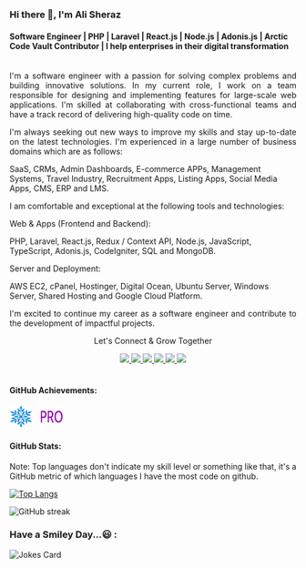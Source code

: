 <!--
**ImAliSheraz/ImAliSheraz** is a ✨ _special_ ✨ repository because its `README.md` (this file) appears on your GitHub profile.
-->

### Hi there 👋, I'm Ali Sheraz

#### Software Engineer | PHP | Laravel | React.js | Node.js | Adonis.js | Arctic Code Vault Contributor | I help enterprises in their digital transformation

<!-- <img align="center" alt="GIF" src="github-banner.png" height="150" /> -->

<p align="justify">
<br/>
I'm a software engineer with a passion for solving complex problems and building innovative solutions. In my current role, I work on a team responsible for designing and implementing features for large-scale web applications. I'm skilled at collaborating with cross-functional teams and have a track record of delivering high-quality code on time.
</p>

<p align="justify">
I'm always seeking out new ways to improve my skills and stay up-to-date on the latest technologies. I'm experienced in a large number of business domains which are as follows:
    
SaaS, CRMs, Admin Dashboards, E-commerce APPs, Management Systems, Travel Industry, Recruitment Apps, Listing Apps, Social Media Apps, CMS, ERP and LMS.

I am comfortable and exceptional at the following tools and technologies:

Web & Apps (Frontend and Backend):

PHP, Laravel, React.js, Redux / Context API, Node.js, JavaScript, TypeScript, Adonis.js, CodeIgniter, SQL and MongoDB.

Server and Deployment:

AWS EC2, cPanel, Hostinger, Digital Ocean, Ubuntu Server, Windows Server, Shared Hosting and Google Cloud Platform.

</p>

<p align="justify">
I'm excited to continue my career as a software engineer and contribute to the development of impactful projects.
</p>

<div align="center">
<p align="center">Let's Connect & Grow Together </p>

<a href="https://linktr.ee/imalisheraz" target="_blank">
    <img src="https://img.shields.io/badge/Linktree-5FD068?style=for-the-badge&logo=linktree&logoColor=white" />
</a>

<a href="https://www.linkedin.com/in/imalisheraz/" target="_blank">
    <img src="https://img.shields.io/badge/linkedin-%230077B5.svg?&style=for-the-badge&logo=linkedin&logoColor=white" />
</a>

<a href="mailto:imalisheraz@gmail.com" target="_blank">
    <img src="https://img.shields.io/badge/Gmail-BF211D?style=for-the-badge&logo=Google&logoColor=white" />
</a>

<a href="https://www.facebook.com/imalisheraz/" target="_blank">
    <img src="https://img.shields.io/badge/Facebook-1877F2?style=for-the-badge&logo=facebook&logoColor=white" />
</a>

<a href="https://www.instagram.com/imalisheraz/" target="_blank">
    <img src="https://img.shields.io/badge/Instagram-E4405F?style=for-the-badge&logo=instagram&logoColor=white" />
</a>

<a href="https://www.twitter.com/imalisheraz/" target="_blank">
    <img src="https://img.shields.io/badge/Twitter-1DA1F2?style=for-the-badge&logo=twitter&logoColor=white" />
</a>

</div>
<br/>

#### GitHub Achievements:

<a href='https://archiveprogram.github.com/'><img src='https://raw.githubusercontent.com/acervenky/animated-github-badges/master/assets/acbadge.gif' width='40' height='40'></a> <a href='https://github.com/pricing'><img src='https://raw.githubusercontent.com/acervenky/animated-github-badges/master/assets/pro.gif' width='40' height='40'></a>

#### GitHub Stats:

Note: Top languages don't indicate my skill level or something like that, it's a GitHub metric of which languages I have the most code on github.

[![Top Langs](https://github-readme-stats.vercel.app/api/top-langs/?username=imalisheraz&layout=compact&theme=gruvbox)](https://github.com/anuraghazra/github-readme-stats)

<!-- ![GitHub stats](https://github-readme-stats.vercel.app/api?username=imalisheraz&show_icons=true&include_all_commits=true&count_private=true&theme=gruvbox&layout=compact) -->

![GitHub streak](https://github-readme-streak-stats.herokuapp.com/?user=imalisheraz&layout=compact&theme=gruvbox)

<!-- ### Watch my contribution graph get eaten by the snake 🐍 -->

<!-- platane/snk works, it just puts it on a new branch -->

<!-- ![imalisheraz snake gif](https://github.com/ImAliSheraz/ImAliSheraz/blob/output/github-contribution-grid-snake.svg) -->

<!-- ### Follow me on LinkedIn

<a style="display: flex;
    flex-direction: column;
    justify-content: center;
    padding: 7px;
    text-align: center;
    outline: none;
    text-decoration: none !important;
    color: #ffffff !important;
    width: 200px;
    height: 32px;
    border-radius: 16px;
    background-color: #0A66C2;
    font-family: 'SF Pro Text', Helvetica, sans-serif;" 
    class="libutton" href="https://www.linkedin.com/comm/mynetwork/discovery-see-all?usecase=PEOPLE_FOLLOWS&followMember=imalisheraz" target="_blank">Follow on LinkedIn</a> -->

### Have a Smiley Day...😃 :<br>

![Jokes Card](https://readme-jokes.vercel.app/api)
